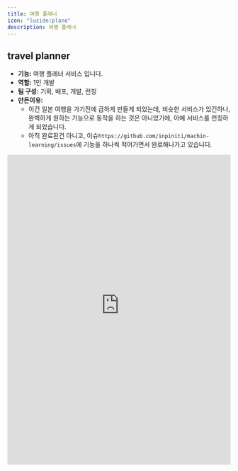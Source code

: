 ```yaml
---
title: 여행 플레너
icon: "lucide:plane"
description: 여행 플레너
---
```


## travel planner

- **기능:** 여행 플레너 서비스 입니다.
- **역할:** 1인 개발
- **팀 구성:** 기획, 배포, 개발, 런칭
- **만든이유:**
  - 이건 일본 여행을 가기전에 급하게 만들게 되었는데, 비슷한 서비스가 있긴하나, 완벽하게 원하는 기능으로 동작을 하는 것은 아니었기에, 아예 서비스를 런칭하게 되었습니다.
  - 아직 완료된건 아니고, 이슈`https://github.com/inpiniti/machin-learning/issues`에 기능을 하나씩 적어가면서 완료해나가고 있습니다.

<div class="flex flex-col gap-6">
  <div class="border rounded-lg shadow-md">
    <iframe src="https://travel-map-sable.vercel.app/" height="700" width="100%" class="rounded-lg" scrolling="no" frameborder="0"></iframe>
  </div>
</div>
